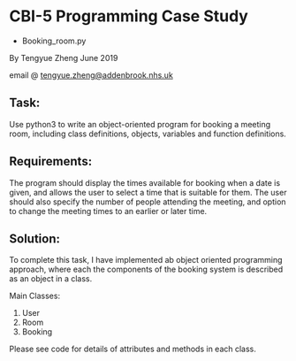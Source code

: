 # CBI-5 Programming Case Study
 - Booking_room.py
 
By Tengyue Zheng
June 2019

email @ tengyue.zheng@addenbrook.nhs.uk

## Task:
Use python3 to write an object-oriented program for booking a meeting room, including class definitions, objects, variables and function definitions.

## Requirements:
The program should display the times available for booking when a date is given, and allows the user to select a time that is suitable for them. The user should also specify the number of people attending the meeting, and option to change the meeting times to an earlier or later time. 

## Solution:

To complete this task, I have implemented ab object oriented programming approach, where each the components of the booking system is described as an object in a class.

Main Classes:
1.	User
3.	Room
4.	Booking

Please see code for details of attributes and methods in each class.

